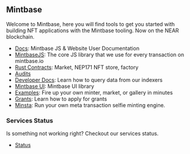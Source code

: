 ## Mintbase 

Welcome to Mintbase, here you will find tools to get you started with building NFT applications with the Mintbase tooling. Now on the NEAR blockchain.
- [Docs](https://docs.mintbase.xyz/): Mintbase JS & Website User Documentation
- [MintbaseJS](https://github.com/mintbase/mintbase-js): The core JS library that we use for every transaction on mintbase.io 
- [Rust Contracts](https://github.com/Mintbase/mb-contracts): Market, NEP171 NFT store, factory
- [Audits](https://arweave.net/WvB-T_sg6HbpG08NLutna0bw65hq4tkZZoUJzw4iRK4) 
- [Developer Docs](https://docs.mintbase.io/dev/data-and-indexer): Learn how to query data from our indexers
- [Mintbase UI](https://github.com/mintbase/mintbase-ui): Mintbase UI library
- [Examples](https://github.com/Mintbase/examples): Fire up your own minter, market, or gallery in minutes
- [Grants](https://github.com/Mintbase/Grants-Program): Learn how to apply for grants
- [Minsta](https://github.com/Mintbase/minsta): Run your own meta transaction selfie minting engine.

### Services Status

Is something not working right? Checkout our services status.

- [Status](https://github.com/Mintbase/status)

<!--

**Here are some ideas to get you started:**

🙋‍♀️ A short introduction - what is your organization all about?
🌈 Contribution guidelines - how can the community get involved?
👩‍💻 Useful resources - where can the community find your docs? Is there anything else the community should know?
🍿 Fun facts - what does your team eat for breakfast?
🧙 Remember, you can do mighty things with the power of [Markdown](https://guides.github.com/features/mastering-markdown/)
-->
